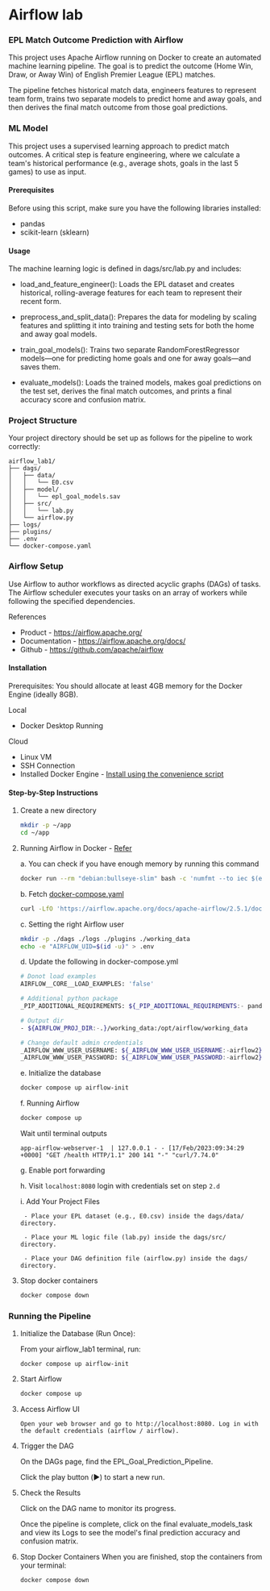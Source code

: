 # Airflow lab
### EPL Match Outcome Prediction with Airflow

This project uses Apache Airflow running on Docker to create an automated machine learning pipeline. The goal is to predict the outcome (Home Win, Draw, or Away Win) of English Premier League (EPL) matches.

The pipeline fetches historical match data, engineers features to represent team form, trains two separate models to predict home and away goals, and then derives the final match outcome from those goal predictions.

### ML Model

This project uses a supervised learning approach to predict match outcomes. A critical step is feature engineering, where we calculate a team's historical performance (e.g., average shots, goals in the last 5 games) to use as input. 

#### Prerequisites

Before using this script, make sure you have the following libraries installed:

- pandas
- scikit-learn (sklearn)

#### Usage

The machine learning logic is defined in dags/src/lab.py and includes:

- load_and_feature_engineer(): Loads the EPL dataset and creates historical, rolling-average features for each team to represent their recent form.

- preprocess_and_split_data(): Prepares the data for modeling by scaling features and splitting it into training and testing sets for both the home and away goal models.

- train_goal_models(): Trains two separate RandomForestRegressor models—one for predicting home goals and one for away goals—and saves them.

- evaluate_models(): Loads the trained models, makes goal predictions on the test set, derives the final match outcomes, and prints a final accuracy score and confusion matrix.

### Project Structure
Your project directory should be set up as follows for the pipeline to work correctly:
```
airflow_lab1/
├── dags/
│   ├── data/
│   │   └── E0.csv 
│   ├── model/
│   │   └── epl_goal_models.sav
│   ├── src/
│   │   └── lab.py
│   └── airflow.py
├── logs/
├── plugins/
├── .env               
└── docker-compose.yaml
```

### Airflow Setup

Use Airflow to author workflows as directed acyclic graphs (DAGs) of tasks. The Airflow scheduler executes your tasks on an array of workers while following the specified dependencies.

References

-   Product - https://airflow.apache.org/
-   Documentation - https://airflow.apache.org/docs/
-   Github - https://github.com/apache/airflow

#### Installation

Prerequisites: You should allocate at least 4GB memory for the Docker Engine (ideally 8GB).

Local

-   Docker Desktop Running

Cloud

-   Linux VM
-   SSH Connection
-   Installed Docker Engine - [Install using the convenience script](https://docs.docker.com/engine/install/ubuntu/#install-using-the-convenience-script)

#### Step-by-Step Instructions

1. Create a new directory

    ```bash
    mkdir -p ~/app
    cd ~/app
    ```

2. Running Airflow in Docker - [Refer](https://airflow.apache.org/docs/apache-airflow/stable/howto/docker-compose/index.html#running-airflow-in-docker)

    a. You can check if you have enough memory by running this command

    ```bash
    docker run --rm "debian:bullseye-slim" bash -c 'numfmt --to iec $(echo $(($(getconf _PHYS_PAGES) * $(getconf PAGE_SIZE))))'
    ```

    b. Fetch [docker-compose.yaml](https://airflow.apache.org/docs/apache-airflow/2.5.1/docker-compose.yaml)

    ```bash
    curl -LfO 'https://airflow.apache.org/docs/apache-airflow/2.5.1/docker-compose.yaml'
    ```

    c. Setting the right Airflow user

    ```bash
    mkdir -p ./dags ./logs ./plugins ./working_data
    echo -e "AIRFLOW_UID=$(id -u)" > .env
    ```

    d. Update the following in docker-compose.yml

    ```bash
    # Donot load examples
    AIRFLOW__CORE__LOAD_EXAMPLES: 'false'

    # Additional python package
    _PIP_ADDITIONAL_REQUIREMENTS: ${_PIP_ADDITIONAL_REQUIREMENTS:- pandas scikit-learn}

    # Output dir
    - ${AIRFLOW_PROJ_DIR:-.}/working_data:/opt/airflow/working_data

    # Change default admin credentials
    _AIRFLOW_WWW_USER_USERNAME: ${_AIRFLOW_WWW_USER_USERNAME:-airflow2}
    _AIRFLOW_WWW_USER_PASSWORD: ${_AIRFLOW_WWW_USER_PASSWORD:-airflow2}
    ```

    e. Initialize the database

    ```bash
    docker compose up airflow-init
    ```

    f. Running Airflow

    ```bash
    docker compose up
    ```

    Wait until terminal outputs

    `app-airflow-webserver-1  | 127.0.0.1 - - [17/Feb/2023:09:34:29 +0000] "GET /health HTTP/1.1" 200 141 "-" "curl/7.74.0"`

    g. Enable port forwarding

    h. Visit `localhost:8080` login with credentials set on step `2.d`

    i. Add Your Project Files
        
        - Place your EPL dataset (e.g., E0.csv) inside the dags/data/ directory.

        - Place your ML logic file (lab.py) inside the dags/src/ directory.

        - Place your DAG definition file (airflow.py) inside the dags/ directory.
        

3. Stop docker containers

    ```bash
    docker compose down
    ```

### Running the Pipeline

1. Initialize the Database (Run Once):

    From your airflow_lab1 terminal, run:

    ```
    docker compose up airflow-init
    ```

2. Start Airflow
    ```Bash
    docker compose up
    ```

3. Access Airflow UI
    
    `Open your web browser and go to http://localhost:8080. Log in with the default credentials (airflow / airflow).`

4. Trigger the DAG

    On the DAGs page, find the EPL_Goal_Prediction_Pipeline.

    Click the play button (▶️) to start a new run.

5. Check the Results

    Click on the DAG name to monitor its progress.

    Once the pipeline is complete, click on the final evaluate_models_task and view its Logs to see the model's final prediction accuracy and confusion matrix.

6. Stop Docker Containers
    When you are finished, stop the containers from your terminal:

     ```Bash
    docker compose down
    ```
